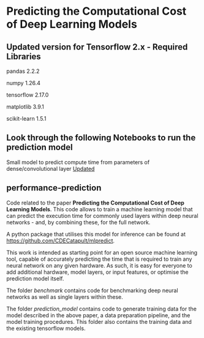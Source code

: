 # Predicting the Computational Cost of Deep Learning Models
## Updated version for Tensorflow 2.x - Required Libraries 
pandas                   2.2.2

numpy                    1.26.4

tensorflow               2.17.0

matplotlib               3.9.1

scikit-learn             1.5.1


## Look through the following Notebooks to run the prediction model
Small model to predict compute time from parameters of dense/convolutional layer [Updated](https://github.com/alirezaprl11/ml-performance-prediction/blob/master/prediction_model/notebooks/model_compTime_V2.ipynb)
## performance-prediction
Code related to the paper **Predicting the Computational Cost of Deep Learning Models**. This code allows to train a machine learning model that can predict the execution time for commonly used layers within deep neural networks - and, by combining these, for the full network.

A python package that utilises this model for inference can be found at https://github.com/CDECatapult/mlpredict.

This work is intended as starting point for an open source machine learning tool, capable of accurately predicting the time that is required to train any neural network on any given hardware. As such, it is easy for everyone to add additional hardware, model layers, or input features, or optimise the prediction model itself.

The folder *benchmark* contains code for benchmarking deep neural networks as well as single layers within these.

The folder *prediction_model* contains code to generate training data for the model described in the above paper, a data preparation pipeline, and the model training procedures. This folder also contains the training data and the existing tensorflow models.



